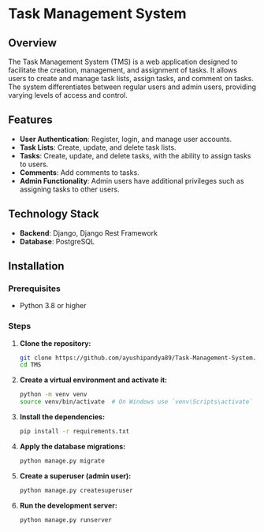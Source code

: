 # Task Management System

## Overview

The Task Management System (TMS) is a web application designed to facilitate the creation, management, and assignment of tasks. It allows users to create and manage task lists, assign tasks, and comment on tasks. The system differentiates between regular users and admin users, providing varying levels of access and control.

## Features

- **User Authentication**: Register, login, and manage user accounts.
- **Task Lists**: Create, update, and delete task lists.
- **Tasks**: Create, update, and delete tasks, with the ability to assign tasks to users.
- **Comments**: Add comments to tasks.
- **Admin Functionality**: Admin users have additional privileges such as assigning tasks to other users.

## Technology Stack

- **Backend**: Django, Django Rest Framework
- **Database**: PostgreSQL

## Installation

### Prerequisites

- Python 3.8 or higher

### Steps

1. **Clone the repository:**

    ```bash
    git clone https://github.com/ayushipandya89/Task-Management-System.git
    cd TMS
    ```

2. **Create a virtual environment and activate it:**

    ```bash
    python -m venv venv
    source venv/bin/activate  # On Windows use `venv\Scripts\activate`
    ```

3. **Install the dependencies:**

    ```bash
    pip install -r requirements.txt
    ```

4. **Apply the database migrations:**

    ```bash
    python manage.py migrate
    ```

5. **Create a superuser (admin user):**

    ```bash
    python manage.py createsuperuser
    ```

6. **Run the development server:**

    ```bash
    python manage.py runserver
    ```
